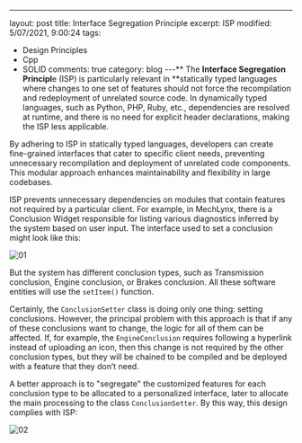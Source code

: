 ---
layout: post
title: Interface Segregation Principle
excerpt: ISP
modified: 5/07/2021, 9:00:24
tags:
  - Design Principles
  - Cpp
  - SOLID
comments: true
category: blog
---**
The **Interface Segregation Principl**e (ISP) is particularly relevant in **statically typed languages where changes to one set of features should not force the recompilation and redeployment of unrelated source code. In dynamically typed languages, such as Python, PHP, Ruby, etc., dependencies are resolved at runtime, and there is no need for explicit header declarations, making the ISP less applicable.

By adhering to ISP in statically typed languages, developers can create fine-grained interfaces that cater to specific client needs, preventing unnecessary recompilation and deployment of unrelated code components. This modular approach enhances maintainability and flexibility in large codebases.

ISP prevents unnecessary dependencies on modules that contain features not required by a particular client. For example, in MechLynx, there is a Conclusion Widget responsible for listing various diagnostics inferred by the system based on user input. The interface used to set a conclusion might look like this:

![01](https://github.com/CharlieHdzMx/CharlieHdzMx.github.io/assets/6202653/a50e7968-de7f-42d6-8534-835be85c0a1b)

But the system has different conclusion types, such as Transmission conclusion, Engine conclusion, or Brakes conclusion. All these software entities will use the `setItem()` function.

Certainly, the `ConclusionSetter` class is doing only one thing: setting conclusions. However, the principal problem with this approach is that if any of these conclusions want to change, the logic for all of them can be affected. If, for example, the `EngineConclusion` requires following a hyperlink instead of uploading an icon, then this change is not required by the other conclusion types, but they will be chained to be compiled and be deployed with a feature that they don’t need.

A better approach is to "segregate" the customized features for each conclusion type to be allocated to a personalized interface, later to allocate the main processing to the class `ConclusionSetter`. By this way, this design complies with ISP:

![02](https://github.com/CharlieHdzMx/CharlieHdzMx.github.io/assets/6202653/9973c99d-2267-4fc9-826a-43a2b62e0675)
